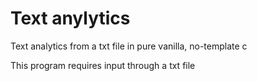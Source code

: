 # Text anylytics
Text analytics from a txt file in pure vanilla, no-template c

This program requires input through a txt file
